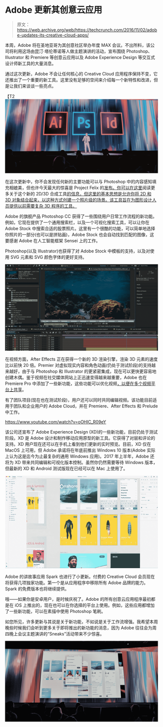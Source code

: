 # Adobe 更新其创意云应用 

> 原文：<https://web.archive.org/web/https://techcrunch.com/2016/11/02/adobe-updates-its-creative-cloud-apps/>

本周，Adobe 将在圣地亚哥为其创意社区举办年度 MAX 会议。不出所料，该公司将利用这场由昆汀·塔伦蒂诺等人做主题演讲的活动，宣布围绕 Photoshop、Illustrator 和 Premiere 等创意云应用以及 Adobe Experience Design 等交互式设计师新工具的大量消息。

通过这次更新，Adobe 不会让任何核心的 Creative Cloud 应用程序保持不变，它还推出了一个重要的新工具。这里没有足够的空间来介绍每一个新特性和改进，但是让我们来谈谈一些亮点。

【T2![img_20161102_101509](img/eb7abd3b731911683304d6728fb2343d.png)

在这次更新中，你不会发现任何新的主要功能可以与 Photoshop 中的内容感知填充相媲美，但也许今天最大的惊喜是 Project Felix 的[发布。你可以在这里](https://web.archive.org/web/20230129085630/https://techcrunch.com/2016/11/02/adobes-project-felix-makes-combining-2d-and-3d-assets-easy/)阅读更多关于这个新的 2D/3D 合成工具[的信息，但这里的基本思想是允许你将 2D 和 3D 对象结合起来，以这种方式创建一个照片级的场景。该工具旨在为图形设计人员提供以前需要复杂 3D 程序的工具。](https://web.archive.org/web/20230129085630/https://techcrunch.com/2016/11/02/adobes-project-felix-makes-combining-2d-and-3d-assets-easy/)

Adobe 的旗舰产品 Photoshop CC 获得了一些围绕用户日常工作流程的新功能。例如，它现在提供了一个通用搜索栏，以及一个可视化搜索工具，可以让你在 Adobe Stock 中搜索合适的股票照片。这里有一个很酷的功能，可以简单地选择你照片的一部分(也可以是拼贴画)，Adobe Stock 也会自动找到匹配的图像，这要感谢 Adobe 在人工智能框架 Sensei 上的工作。

Photoshop(以及 Illustrator)也获得了对 Adobe Stock 中模板的支持，以及对使用 SVG 元素和 SVG 颜色字体的更好支持。

[![aedeepdive](img/e942b0cde88b051d376cca5bf6a475da.png)](https://web.archive.org/web/20230129085630/https://techcrunch.com/wp-content/uploads/2016/11/aedeepdive.jpg)

在视频方面，After Effects 正在获得一个新的 3D 渲染引擎，渲染 3D 元素的速度比以前快 20 倍。Premier 对虚拟现实内容和角色动画(仍处于测试阶段)的支持越来越好，由于与 Photoshop 和 Illustrator 的更紧密集成，现在可以更快更容易地创建木偶。鉴于视频在社交媒体网站上正迅速变得越来越重要，Adobe 也在 Premiere Pro 中添加了一些新功能，这些功能可以优化视频[，以便在多个视频平台上共享](https://web.archive.org/web/20230129085630/https://blogs.adobe.com/creativecloud/slay-on-social-introducing-the-social-publishing-panel-beta-in-premiere-pro/)。

有了团队项目(现在也在测试阶段)，用户还可以同时共同编辑视频。该功能目前适用于团队和企业用户的 Adobe Cloud，并在 Premiere、After Effects 和 Prelude 中工作。

https://www.youtube.com/watch?v=oOHIC_R09eY

该公司还宣布了 Adobe Experience Design (XD)的一些新功能，目前仍处于测试阶段。XD 是 Adobe 设计和制作移动应用原型的新工具。它获得了对层和评论的支持。XD 用户现在还可以在手机上看到他们更新的实时预览。目前，XD 仅在 MacOS 上可用，但 Adobe 承诺将在年底前推出 Windows 10 版本(Adobe 实际上认为这是迄今为止最复杂的通用 Windows 应用)。2017 年上半年，Adobe 还将为 XD 带来共同编辑和可视化版本控制。虽然你仍然需要等待 Windows 版本，但最新的 XD 和 Android 测试版现在已经可以在 Mac 上使用了。

[![adobe-xd_layers](img/c29c455266f6889cd3469ef44119af66.png)](https://web.archive.org/web/20230129085630/https://techcrunch.com/wp-content/uploads/2016/11/adobe-xd_layers.png)

Adobe 的讲故事应用 Spark 也进行了小更新。付费的 Creative Cloud 会员现在将获得几项独家功能。第一个是从应用程序中移除所有 Adobe 品牌的能力。Spark 的免费版本也将继续提供。

哦——如果你是安卓用户，是时候庆祝了。Adobe 的所有创意云应用程序最初都是在 iOS 上推出的，现在也可以在你选择的平台上使用。例如，这些应用都增加了一些新功能，可以在素描中使用 Photoshop 笔刷。

如您所见，许多更新与其说是关于新功能，不如说是关于工作流增强。我希望本周晚些时候我们会听到更多关于即将推出的新功能的消息，因为 Adobe 往往会为周四晚上会议主题演讲的“Sneaks”活动带来不少惊喜。

[![img_20161102_102309](img/44c1335db167f0745d19fd25fd5ba9ed.png)](https://web.archive.org/web/20230129085630/https://techcrunch.com/wp-content/uploads/2016/11/img_20161102_102309.jpg)